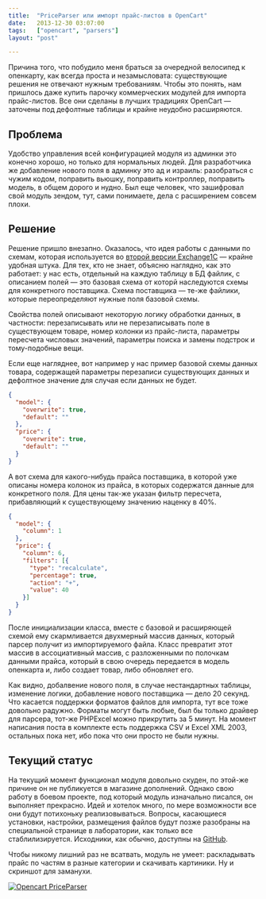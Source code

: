 ```yaml
---
title:  "PriceParser или импорт прайс-листов в OpenCart"
date:   2013-12-30 03:07:00
tags:   ["opencart", "parsers"]
layout: "post"

---
```


Причина того, что побудило меня браться за очередной велосипед к опенкарту, как всегда проста и незамысловата: существующие решения не отвечают нужным требованиям. Чтобы это понять, нам пришлось даже купить парочку коммерческих модулей для импорта прайс-листов. Все они сделаны в лучших традициях OpenCart — заточены под дефолтные таблицы и крайне неудобно расширяются.

<!-- cut -->

## Проблема

Удобство управления всей конфигурацией модуля из админки это конечно хорошо, но только для нормальных людей. Для разработчика же добавление нового поля в админку это ад и израиль: разобраться с чужим кодом, поправить вьюшку, поправить контроллер, поправить модель, в общем дорого и нудно. Был еще человек, что зашифровал свой модуль зендом, тут, сами понимаете, дела с расширением совсем плохи.

## Решение

Решение пришло внезапно. Оказалось, что идея работы с данными по схемам, которая используется во [второй версии Exchange1C]([[~8]]) — крайне удобная штука. Для тех, кто не знает, объясню наглядно, как это работает: у нас есть, отдельный на каждую таблицу в БД файлик, с описанием полей — это базовая схема от которй наследуются схемы для конкретного поставщика. Схема поставщика — те-же файлики, которые переопределяют нужные поля базовой схемы.

Свойства полей описывают некоторую логику обработки данных, в частности: перезаписывать или не перезаписывать поле в существующем товаре, номер колонки из прайс-листа, параметры пересчета числовых значений, параметры поиска и замены подстрок и тому-подобные вещи.

Если еще нагляднее, вот например у нас пример базовой схемы данных товара, содержащей параметры перезаписи существующих данных и дефолтное значение для случая если данных не будет.

```json
{
  "model": {
    "overwrite": true,
    "default": ""
  },
  "price": {
    "overwrite": true,
    "default": ""
  }
}
```

А вот схема для какого-нибудь прайса поставщика, в которой уже описаны номера колонок из прайса, в которых содержатся данные для конкретного поля. Для цены так-же указан фильтр пересчета, прибавляющий к существующему значению наценку в 40%.

```json
{
  "model": {
    "column": 1
  },
  "price": {
    "column": 6,
    "filters": [{
      "type": "recalculate",
      "percentage": true,
      "action": "+",
      "value": 40
    }]
  }
}
```

После инициализации класса, вместе с базовой и расширяющей схемой ему скармливается двухмерный массив данных, который парсер получит из импортируемого файла. Класс превратит этот массив в ассоциативный массив, с разложенными по полочкам данными прайса, который в свою очередь передается в модель опенкарта и, либо создает товар, либо обновляет его.

Как видно, добалвение нового поля, в случае нестандартных таблицы, изменение логики, добавление нового поставщика — дело 20 секунд. Что касается поддержки форматов файлов для импорта, тут все тоже довольно радужно. Форматы могут быть любые, был бы только драйвер для парсера, тот-же PHPExcel можно прикрутить за 5 минут. На момент написания поста в комплекте есть поддержка CSV и Excel XML 2003, остальных пока нет, ибо пока что они просто не были нужны.

## Текущий статус

На текущий момент функционал модуля довольно скуден, по этой-же причине он не публикуется в магазине дополнений. Однако свою работу в боевом проекте, под который модуль изначально писался, он выполняет прекрасно. Идей и хотелок много, по мере возможности все они будут потихоньку реализовываться. Вопросы, касающиеся установки, настройки, размещения файлов будут позже разобраны на специальной странице в лаборатории, как только все стаблилизируется. Исходники, как обычно, доступны на [GitHub](https://github.com/zenwalker/opencart-priceparser).

Чтобы никому лишний раз не всатвать, модуль не умеет: раскладывать прайс по частям в разные категории и скачивать картиники. Ну и скриншот для заманухи.

[![Opencart PriceParser](https://cloclo11.datacloudmail.ru/weblink/view/47dc4ba94111/priceparser.png)](https://cloclo11.datacloudmail.ru/weblink/view/47dc4ba94111/priceparser.png)
